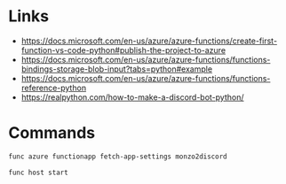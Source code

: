 # Links
- https://docs.microsoft.com/en-us/azure/azure-functions/create-first-function-vs-code-python#publish-the-project-to-azure
- https://docs.microsoft.com/en-us/azure/azure-functions/functions-bindings-storage-blob-input?tabs=python#example
- https://docs.microsoft.com/en-us/azure/azure-functions/functions-reference-python
- https://realpython.com/how-to-make-a-discord-bot-python/

# Commands
```bash
func azure functionapp fetch-app-settings monzo2discord
```
```bash
func host start
```